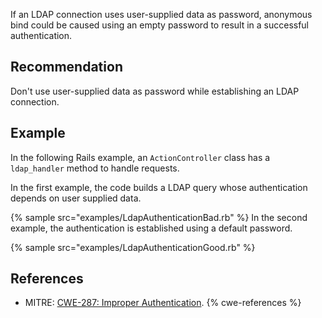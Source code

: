 If an LDAP connection uses user-supplied data as password, anonymous bind could be caused using an empty password to result in a successful authentication.


## Recommendation
Don't use user-supplied data as password while establishing an LDAP connection.


## Example
In the following Rails example, an `ActionController` class has a `ldap_handler` method to handle requests.

In the first example, the code builds a LDAP query whose authentication depends on user supplied data.

{% sample src="examples/LdapAuthenticationBad.rb" %}
In the second example, the authentication is established using a default password.

{% sample src="examples/LdapAuthenticationGood.rb" %}

## References
* MITRE: [CWE-287: Improper Authentication](https://cwe.mitre.org/data/definitions/287.html).
{% cwe-references %}
